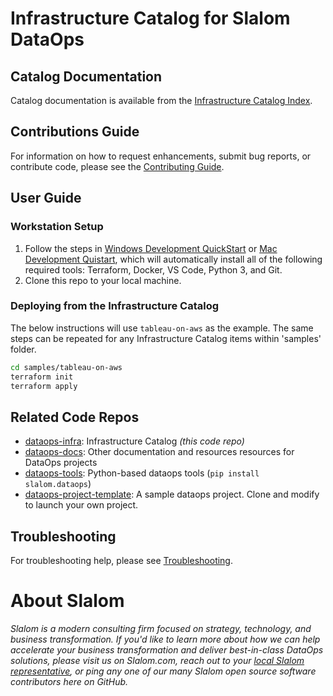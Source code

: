 # Infrastructure Catalog for Slalom DataOps

## Catalog Documentation

Catalog documentation is available from the [Infrastructure Catalog Index](catalog/README.md).

## Contributions Guide

For information on how to request enhancements, submit bug reports, or contribute code, please see the [Contributing Guide](docs/CONTRIBUTING.md).

## User Guide

### Workstation Setup

1. Follow the steps in [Windows Development QuickStart](https://docs.dataops.tk/setup/windows.html) or [Mac Development Quistart](https://docs.dataops.tk/setup/mac.html), which will automatically install all of the following required tools: Terraform, Docker, VS Code, Python 3, and Git.
2. Clone this repo to your local machine.

### Deploying from the Infrastructure Catalog

The below instructions will use `tableau-on-aws` as the example. The same steps can be repeated for any Infrastructure Catalog items within 'samples' folder.

```bash
cd samples/tableau-on-aws
terraform init
terraform apply
```

## Related Code Repos

* [dataops-infra](https://github.com/slalom-ggp/dataops-infra): Infrastructure Catalog _(this code repo)_
* [dataops-docs](https://github.com/slalom-ggp/dataops-docs): Other documentation and resources resources for DataOps projects
* [dataops-tools](https://github.com/slalom-ggp/dataops-tools): Python-based dataops tools (`pip install slalom.dataops`)
* [dataops-project-template](https://github.com/slalom-ggp/dataops-project-template): A sample dataops project. Clone and modify to launch your own project.

## Troubleshooting

For troubleshooting help, please see [Troubleshooting](docs/troubleshooting.md).

# About Slalom

_Slalom is a modern consulting firm focused on strategy, technology, and business transformation. If you'd like to learn more about how we can help accelerate your business transformation and deliver best-in-class DataOps solutions, please visit us on Slalom.com, reach out to your [local Slalom representative](https://www.slalom.com/locations), or ping any one of our many Slalom open source software contributors here on GitHub._
